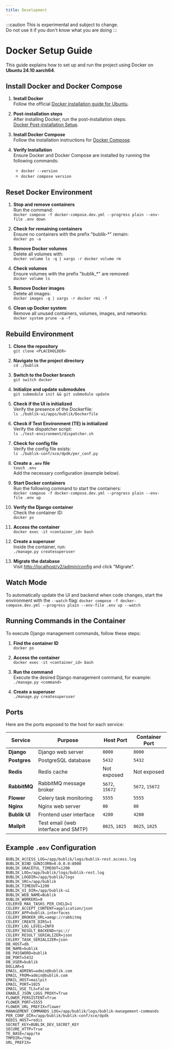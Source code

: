```yaml
---
title: Development
---
```


:::caution
This is experimental and subject to change.<br />
Do not use it if you don't know what you are doing
:::

# Docker Setup Guide

This guide explains how to set up and run the project using Docker on **Ubuntu 24.10 aarch64**.

## Install Docker and Docker Compose

1. **Install Docker**  
   Follow the official [Docker installation guide for Ubuntu](https://docs.docker.com/engine/install/ubuntu/).
2. **Post-installation steps**  
   After installing Docker, run the post-installation steps:  
   [Docker Post-installation Setup](https://docs.docker.com/engine/install/linux-postinstall/).

3. **Install Docker Compose**  
   Follow the installation instructions for [Docker Compose](https://docs.docker.com/compose/install/).

4. **Verify Installation**  
   Ensure Docker and Docker Compose are installed by running the following commands:
   - `docker --version`
   - `docker compose version`

## Reset Docker Environment

1. **Stop and remove containers**  
   Run the command:  
   `docker compose -f docker-compose.dev.yml --progress plain --env-file .env down`

2. **Check for remaining containers**  
   Ensure no containers with the prefix "bublik-\*" remain:  
   `docker ps -a`

3. **Remove Docker volumes**  
   Delete all volumes with:  
   `docker volume ls -q | xargs -r docker volume rm`

4. **Check volumes**  
   Ensure volumes with the prefix "bublik\_\*" are removed:  
   `docker volume ls`

5. **Remove Docker images**  
   Delete all images:  
   `docker images -q | xargs -r docker rmi -f`

6. **Clean up Docker system**  
   Remove all unused containers, volumes, images, and networks:  
   `docker system prune -a -f`

## Rebuild Environment

1. **Clone the repository**  
   `git clone <PLACEHOLDER>`

2. **Navigate to the project directory**  
   `cd ./bublik`

3. **Switch to the Docker branch**  
   `git switch docker`

4. **Initialize and update submodules**  
   `git submodule init && git submodule update`

5. **Check if the UI is initialized**  
   Verify the presence of the Dockerfile:  
   `ls ./bublik-ui/apps/bublik/Dockerfile`

6. **Check if Test Environment (TE) is initialized**  
   Verify the dispatcher script:  
   `ls ./test-environment/dispatcher.sh`

7. **Check for config file**  
   Verify the config file exists:  
   `ls ./bublik-conf/xce/dpdk/per_conf.py`

8. **Create a `.env` file**  
   `touch .env`  
   Add the necessary configuration (example below).

9. **Start Docker containers**  
   Run the following command to start the containers:  
   `docker compose -f docker-compose.dev.yml --progress plain --env-file .env up`

10. **Verify the Django container**  
    Check the container ID:  
    `docker ps`

11. **Access the container**  
    `docker exec -it <container_id> bash`

12. **Create a superuser**  
    Inside the container, run:  
    `./manage.py createsuperuser`

13. **Migrate the database**  
    Visit [http://localhost/v2/admin/config](http://localhost/v2/admin/config) and click "Migrate".

## Watch Mode

To automatically update the UI and backend when code changes, start the environment with the `--watch` flag:
`docker compose -f docker-compose.dev.yml --progress plain --env-file .env up --watch`

## Running Commands in the Container

To execute Django management commands, follow these steps:

1. **Find the container ID**  
   `docker ps`

2. **Access the container**  
   `docker exec -it <container_id> bash`

3. **Run the command**  
   Execute the desired Django management command, for example:  
   `./manage.py <command>`

4. **Create a superuser**  
   `./manage.py createsuperuser`

## Ports

Here are the ports exposed to the host for each service:

| **Service**   | **Purpose**                         | **Host Port**   | **Container Port** |
| ------------- | ----------------------------------- | --------------- | ------------------ |
| **Django**    | Django web server                   | `8000`          | `8000`             |
| **Postgres**  | PostgreSQL database                 | `5432`          | `5432`             |
| **Redis**     | Redis cache                         | Not exposed     | Not exposed        |
| **RabbitMQ**  | RabbitMQ message broker             | `5672`, `15672` | `5672`, `15672`    |
| **Flower**    | Celery task monitoring              | `5555`          | `5555`             |
| **Nginx**     | Nginx web server                    | `80`            | `80`               |
| **Bublik UI** | Frontend user interface             | `4200`          | `4200`             |
| **Mailpit**   | Test email (web interface and SMTP) | `8025`, `1025`  | `8025`, `1025`     |

## Example `.env` Configuration

```
BUBLIK_ACCESS_LOG=/app/bublik/logs/bublik-rest.access.log
BUBLIK_BIND_GUNICORN=0.0.0.0:8000
BUBLIK_GRACEFUL_TIMEOUT=1200
BUBLIK_LOG=/app/bublik/logs/bublik-rest.log
BUBLIK_LOGDIR=/app/bublik/logs
BUBLIK_SRC=/app/bublik
BUBLIK_TIMEOUT=1200
BUBLIK_UI_DIR=/app/bublik-ui
BUBLIK_WEB_NAME=Bublik
BUBLIK_WORKERS=8
CELERYD_MAX_TASKS_PER_CHILD=1
CELERY_ACCEPT_CONTENT=application/json
CELERY_APP=bublik.interfaces
CELERY_BROKER_URL=amqp://rabbitmq
CELERY_CREATE_DIRS=1
CELERY_LOG_LEVEL=INFO
CELERY_RESULT_BACKEND=rpc://
CELERY_RESULT_SERIALIZER=json
CELERY_TASK_SERIALIZER=json
DB_HOST=db
DB_NAME=bublik
DB_PASSWORD=bublik
DB_PORT=5432
DB_USER=bublik
DOLLAR=$
EMAIL_ADMINS=admin@bublik.com
EMAIL_FROM=admin@bublik.com
EMAIL_HOST=mailpit
EMAIL_PORT=1025
EMAIL_USE_TLS=False
ENABLE_JSON_LOGS_PROXY=True
FLOWER_PERSISTENT=True
FLOWER_PORT=5555
FLOWER_URL_PREFIX=flower
MANAGEMENT_COMMANDS_LOG=/app/bublik/logs/bublik-management-commands
PER_CONF_DIR=/app/bublik/bublik-conf/xce/dpdk
REDIS_HOST=redis
SECRET_KEY=BUBLIK_DEV_SECRET_KEY
SECURE_HTTP=True
TE_BASE=/app/te
TMPDIR=/tmp
URL_PREFIX=
```
